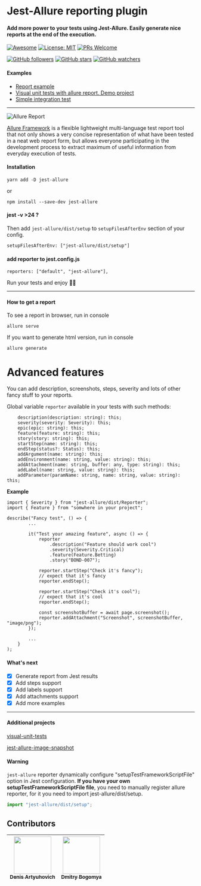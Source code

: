 # Jest-Allure reporting plugin

#### Add more power to your tests using Jest-Allure. Easily generate nice reports at the end of the execution.
[![Awesome](https://cdn.rawgit.com/sindresorhus/awesome/d7305f38d29fed78fa85652e3a63e154dd8e8829/media/badge.svg)](https://github.com/jest-community/awesome-jest)
[![License: MIT](https://img.shields.io/badge/License-MIT-yellow.svg)](https://opensource.org/licenses/MIT)
[![PRs Welcome](https://img.shields.io/badge/PRs-welcome-brightgreen.svg?style=flat-square)](http://makeapullrequest.com)

[![GitHub followers](https://img.shields.io/github/followers/zaqqaz.svg?style=social)](https://github.com/zaqqaz)
[![GitHub stars](https://img.shields.io/github/stars/zaqqaz/jest-allure.svg?style=social)](https://github.com/zaqqaz/jest-allure/stargazers)
[![GitHub watchers](https://img.shields.io/github/watchers/zaqqaz/jest-allure.svg?style=social)](https://github.com/zaqqaz/jest-allure/watchers)
#### Examples
- [Report example](https://103-170502579-gh.circle-artifacts.com/0/Report/Allure/index.html)
- [Visual unit tests with allure report. Demo project](https://github.com/zaqqaz/visual-unit-tests)
- [Simple integration test](https://github.com/zaqqaz/jest-allure/blob/master/examples/__tests__/test1.js)

<hr>

![Allure Report](https://user-images.githubusercontent.com/2823336/40350093-59cad576-5db1-11e8-8210-c4db3bf825a1.png)

[Allure Framework](https://github.com/allure-framework/allure2) is a flexible lightweight multi-language test report tool that not only
shows a very concise representation of what have been tested in a neat web report form,
but allows everyone participating in the development process to extract maximum of useful
information from everyday execution of tests.

#### Installation

```
yarn add -D jest-allure
```
or

```
npm install --save-dev jest-allure
```

#### jest -v >24 ?
Then add `jest-allure/dist/setup` to `setupFilesAfterEnv` section of your config.

```
setupFilesAfterEnv: ["jest-allure/dist/setup"]
```

#### add reporter to jest.config.js
```
reporters: ["default", "jest-allure"],
```

Run your tests and enjoy 🥤🚀

---

#### How to get a report

To see a report in browser, run in console

```
allure serve
```

If you want to generate html version, run in console

```
allure generate
```

# Advanced features
You can add description, screenshots, steps, severity and lots of other 
fancy stuff to your reports.

Global variable `reporter` available in your tests with such methods:

```
    description(description: string): this;
    severity(severity: Severity): this;
    epic(epic: string): this;
    feature(feature: string): this;
    story(story: string): this;
    startStep(name: string): this;
    endStep(status?: Status): this;
    addArgument(name: string): this;
    addEnvironment(name: string, value: string): this;
    addAttachment(name: string, buffer: any, type: string): this;
    addLabel(name: string, value: string): this;
    addParameter(paramName: string, name: string, value: string): this;
```
**Example**

```
import { Severity } from "jest-allure/dist/Reporter";
import { Feature } from "somwhere in your project";

describe("Fancy test", () => {
        ...
        
        it("Test your amazing feature", async () => {
            reporter
                .description("Feature should work cool")
                .severity(Severity.Critical)
                .feature(Feature.Betting)
                .story("BOND-007");

            reporter.startStep("Check it's fancy");
            // expect that it's fancy
            reporter.endStep();
            
            reporter.startStep("Check it's cool");
            // expect that it's cool
            reporter.endStep();

            const screenshotBuffer = await page.screenshot();
            reporter.addAttachment("Screenshot", screenshotBuffer, "image/png");
        });
        
        ...
    }
);

```
#### What's next

- [x] Generate report from Jest results
- [x] Add steps support
- [x] Add labels support
- [x] Add attachments support
- [x] Add more examples

---

#### Additional projects
[visual-unit-tests](https://github.com/zaqqaz/visual-unit-tests)

[jest-allure-image-snapshot](https://github.com/zaqqaz/jest-allure-image-snapshot)

#### Warning
``jest-allure`` reporter dynamically configure "setupTestFrameworkScriptFile" option in Jest configuration.
**If you have your own setupTestFrameworkScriptFile file**, you need to manually register allure reporter, for it you need to import jest-allure/dist/setup.

```typescript
import "jest-allure/dist/setup";
```

## Contributors
| [<img src="https://avatars3.githubusercontent.com/u/2823336?s=460&v=4" width="100px;"/><br/><sub><b>Denis Artyuhovich</b></sub>](https://denis.by) | [<img src="https://avatars1.githubusercontent.com/u/7804416?s=460&v=4" width="100px;"/><br/><sub><b>Dmitry Bogomya</b></sub>](https://github.com/bogomya) |
| ---      | ---       |
